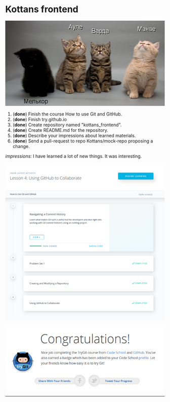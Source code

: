 # Kottans frontend

![Valar](https://github.com/ermondel/kottans_frontend/blob/master/images/readme/vala.png "Valar")

1. (**done**) Finish the course How to use Git and GitHub.
2. (**done**) Finish try.github.io
3. (**done**) Create repository named "kottans_frontend".
4. (**done**) Create README.md for the repository.
5. (**done**) Describe your impressions about learned materials.
6. (**done**) Send a pull-request to repo Kottans/mock-repo proposing a change.

*impressions*: I have learned a lot of new things. It was interesting.

![Finish the course How to use Git and GitHub](https://github.com/ermondel/kottans_frontend/blob/master/images/resume/res1.png "Finish the course How to use Git and GitHub")

![Finish try.github.io](https://github.com/ermondel/kottans_frontend/blob/master/images/resume/res2.png "Finish try.github.io")

---
